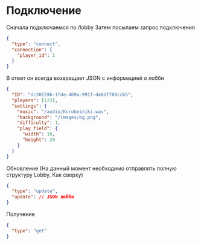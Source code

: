 # Подключение
Сначала подключаемся по /lobby
Затем посылаем запрос подключения
```json
{
  "type": "connect",
  "connection": {
    "player_id": 1
  }
}
```
В ответ он всегда возвращает JSON с информацией о лобби
```json
{
  "ID": "dc301596-1fde-469a-991f-de8df780ccb5",
  "players": [123],
  "settings": {
    "music": "/audio/Korobeiniki.wav",
    "background": "/images/bg.png",
    "difficulty": 1,
    "play_field": {
      "width": 10,
      "height": 20
    }
  }
}
```

Обновление (На данный момент необходимо отправлять полную структуру Lobby, Как сверху)
```json
{
  "type": "update",
  "update": // JSON лобби
}
```

Получение
```json
{
  "type": "get"
}
```